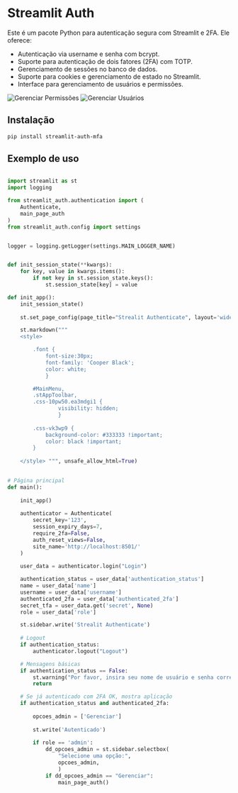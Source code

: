 # Streamlit Auth

Este é um pacote Python para autenticação segura com Streamlit e 2FA. Ele oferece:

- Autenticação via username e senha com bcrypt.
- Suporte para autenticação de dois fatores (2FA) com TOTP.
- Gerenciamento de sessões no banco de dados.
- Suporte para cookies e gerenciamento de estado no Streamlit.
- Interface para gerenciamento de usuários e permissões.

![Gerenciar Permissões](doc/imgs/gerenciar_perms.png)
![Gerenciar Usuários](doc/imgs/gerenciar_usuarios.png)

## Instalação

```bash
pip install streamlit-auth-mfa
```

## Exemplo de uso

```python

import streamlit as st
import logging

from streamlit_auth.authentication import (
    Authenticate,
    main_page_auth
)
from streamlit_auth.config import settings


logger = logging.getLogger(settings.MAIN_LOGGER_NAME)


def init_session_state(**kwargs):
    for key, value in kwargs.items():
        if not key in st.session_state.keys():
            st.session_state[key] = value

def init_app():
    init_session_state()
    
    st.set_page_config(page_title="Strealit Authenticate", layout='wide')

    st.markdown(""" 
    <style> 

        .font {                                          
            font-size:30px; 
            font-family: 'Cooper Black'; 
            color: white;
            } 

        #MainMenu, 
        .stAppToolbar,
        .css-10pw50.ea3mdgi1 {
                visibility: hidden;
                }
        
        .css-vk3wp9 {
            background-color: #333333 !important;
            color: black !important;
        }
        
    </style> """, unsafe_allow_html=True)
    

# Página principal
def main():
    
    init_app()
    
    authenticator = Authenticate(
        secret_key='123',
        session_expiry_days=7,
        require_2fa=False,
        auth_reset_views=False,
        site_name='http://localhost:8501/'
    )
    
    user_data = authenticator.login("Login")

    authentication_status = user_data['authentication_status']
    name = user_data['name']
    username = user_data['username']
    authenticated_2fa = user_data['authenticated_2fa']
    secret_tfa = user_data.get('secret', None)
    role = user_data['role']

    st.sidebar.write('Strealit Authenticate')
    
    # Logout
    if authentication_status:
        authenticator.logout("Logout")

    # Mensagens básicas
    if authentication_status == False:
        st.warning("Por favor, insira seu nome de usuário e senha corretamente.")
        return

    # Se já autenticado com 2FA OK, mostra aplicação
    if authentication_status and authenticated_2fa:
        
        opcoes_admin = ['Gerenciar']
        
        st.write('Autenticado')
        
        if role == 'admin':
            dd_opcoes_admin = st.sidebar.selectbox(
                "Selecione uma opção:",
                opcoes_admin,
                )
            if dd_opcoes_admin == "Gerenciar":
                main_page_auth()


```
